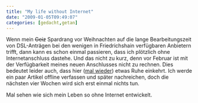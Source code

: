 ```yaml
---
title: "My life without Internet"
date: "2009-01-05T09:49:07"
categories: [gedacht,getan]
---
```


Wenn mein ~~Geiz~~ Spardrang vor Weihnachten auf die lange Bearbeitungszeit von DSL-Anträgen bei den wenigen in Friedrichshain verfügbaren Anbietern trifft, dann kann es schon einmal passieren, dass ich plötzlich ohne Internetanschluss dastehe. Und das nicht zu kurz, denn vor Februar ist mit der Verfügbarkeit meines neuen Anschlusses nicht zu rechnen. Dies bedeutet leider auch, dass hier ([mal wieder](/2008/06/06/sommerpause/)) etwas Ruhe einkehrt. Ich werde ein paar Artikel offline verfassen und später nachreichen, doch die nächsten vier Wochen wird sich erst einmal nichts tun.

Mal sehen wie sich mein Leben so ohne Internet entwickelt.
